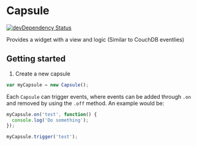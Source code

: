 Capsule
=======

[![devDependency Status](https://david-dm.org/Stoney-FD/capsule/dev-status.png)](https://david-dm.org/Stoney-FD/capsule#info=devDependencies)

Provides a widget with a view and logic (Similar to CouchDB eventlies)

Getting started
---------------

1. Create a new capsule

```javascript
var myCapsule = new Capsule();
```

Each `Capsule` can trigger events, where events can be added through `.on` and removed by using the `.off` method. An example would be:
```javascript
myCapsule.on('test', function() {
  console.log('Do something');
});

myCapsule.trigger('test');
```
